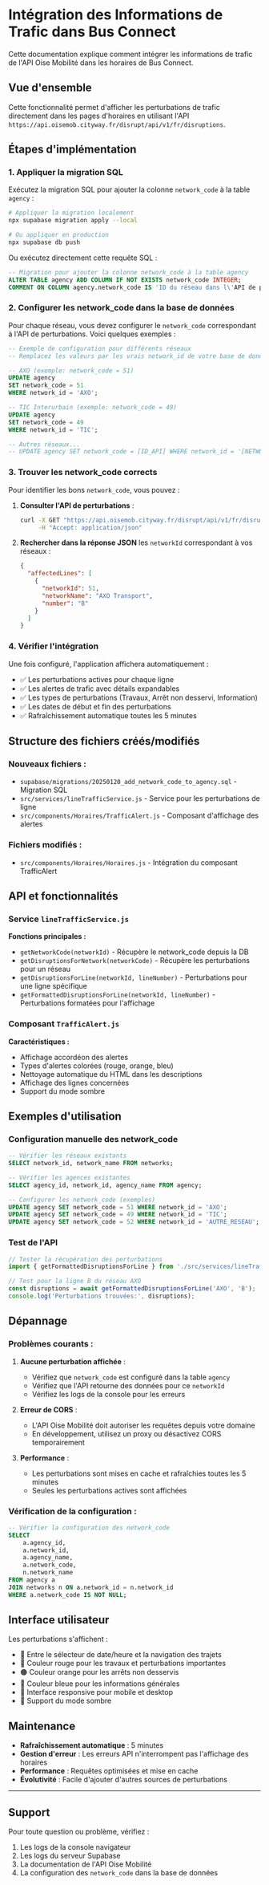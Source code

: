 # Intégration des Informations de Trafic dans Bus Connect

Cette documentation explique comment intégrer les informations de trafic de l'API Oise Mobilité dans les horaires de Bus Connect.

## Vue d'ensemble

Cette fonctionnalité permet d'afficher les perturbations de trafic directement dans les pages d'horaires en utilisant l'API `https://api.oisemob.cityway.fr/disrupt/api/v1/fr/disruptions`.

## Étapes d'implémentation

### 1. Appliquer la migration SQL

Exécutez la migration SQL pour ajouter la colonne `network_code` à la table `agency` :

```bash
# Appliquer la migration localement
npx supabase migration apply --local

# Ou appliquer en production
npx supabase db push
```

Ou exécutez directement cette requête SQL :

```sql
-- Migration pour ajouter la colonne network_code à la table agency
ALTER TABLE agency ADD COLUMN IF NOT EXISTS network_code INTEGER;
COMMENT ON COLUMN agency.network_code IS 'ID du réseau dans l\'API de perturbations Oise Mobilité';
```

### 2. Configurer les network_code dans la base de données

Pour chaque réseau, vous devez configurer le `network_code` correspondant à l'API de perturbations. Voici quelques exemples :

```sql
-- Exemple de configuration pour différents réseaux
-- Remplacez les valeurs par les vrais network_id de votre base de données

-- AXO (exemple: network_code = 51)
UPDATE agency 
SET network_code = 51 
WHERE network_id = 'AXO';

-- TIC Interurbain (exemple: network_code = 49)
UPDATE agency 
SET network_code = 49 
WHERE network_id = 'TIC';

-- Autres réseaux...
-- UPDATE agency SET network_code = [ID_API] WHERE network_id = '[NETWORK_ID]';
```

### 3. Trouver les network_code corrects

Pour identifier les bons `network_code`, vous pouvez :

1. **Consulter l'API de perturbations** :
   ```bash
   curl -X GET "https://api.oisemob.cityway.fr/disrupt/api/v1/fr/disruptions" \
        -H "Accept: application/json"
   ```

2. **Rechercher dans la réponse JSON** les `networkId` correspondant à vos réseaux :
   ```json
   {
     "affectedLines": [
       {
         "networkId": 51,
         "networkName": "AXO Transport",
         "number": "B"
       }
     ]
   }
   ```

### 4. Vérifier l'intégration

Une fois configuré, l'application affichera automatiquement :

- ✅ Les perturbations actives pour chaque ligne
- ✅ Les alertes de trafic avec détails expandables
- ✅ Les types de perturbations (Travaux, Arrêt non desservi, Information)
- ✅ Les dates de début et fin des perturbations
- ✅ Rafraîchissement automatique toutes les 5 minutes

## Structure des fichiers créés/modifiés

### Nouveaux fichiers :
- `supabase/migrations/20250120_add_network_code_to_agency.sql` - Migration SQL
- `src/services/lineTrafficService.js` - Service pour les perturbations de ligne
- `src/components/Horaires/TrafficAlert.js` - Composant d'affichage des alertes

### Fichiers modifiés :
- `src/components/Horaires/Horaires.js` - Intégration du composant TrafficAlert

## API et fonctionnalités

### Service `lineTrafficService.js`

**Fonctions principales :**
- `getNetworkCode(networkId)` - Récupère le network_code depuis la DB
- `getDisruptionsForNetwork(networkCode)` - Récupère les perturbations pour un réseau
- `getDisruptionsForLine(networkId, lineNumber)` - Perturbations pour une ligne spécifique
- `getFormattedDisruptionsForLine(networkId, lineNumber)` - Perturbations formatées pour l'affichage

### Composant `TrafficAlert.js`

**Caractéristiques :**
- Affichage accordéon des alertes
- Types d'alertes colorées (rouge, orange, bleu)
- Nettoyage automatique du HTML dans les descriptions
- Affichage des lignes concernées
- Support du mode sombre

## Exemples d'utilisation

### Configuration manuelle des network_code

```sql
-- Vérifier les réseaux existants
SELECT network_id, network_name FROM networks;

-- Vérifier les agences existantes
SELECT agency_id, network_id, agency_name FROM agency;

-- Configurer les network_code (exemples)
UPDATE agency SET network_code = 51 WHERE network_id = 'AXO';
UPDATE agency SET network_code = 49 WHERE network_id = 'TIC';
UPDATE agency SET network_code = 52 WHERE network_id = 'AUTRE_RESEAU';
```

### Test de l'API

```javascript
// Tester la récupération des perturbations
import { getFormattedDisruptionsForLine } from './src/services/lineTrafficService';

// Test pour la ligne B du réseau AXO
const disruptions = await getFormattedDisruptionsForLine('AXO', 'B');
console.log('Perturbations trouvées:', disruptions);
```

## Dépannage

### Problèmes courants :

1. **Aucune perturbation affichée** :
   - Vérifiez que `network_code` est configuré dans la table `agency`
   - Vérifiez que l'API retourne des données pour ce `networkId`
   - Vérifiez les logs de la console pour les erreurs

2. **Erreur de CORS** :
   - L'API Oise Mobilité doit autoriser les requêtes depuis votre domaine
   - En développement, utilisez un proxy ou désactivez CORS temporairement

3. **Performance** :
   - Les perturbations sont mises en cache et rafraîchies toutes les 5 minutes
   - Seules les perturbations actives sont affichées

### Vérification de la configuration :

```sql
-- Vérifier la configuration des network_code
SELECT 
    a.agency_id,
    a.network_id,
    a.agency_name,
    a.network_code,
    n.network_name
FROM agency a
JOIN networks n ON a.network_id = n.network_id
WHERE a.network_code IS NOT NULL;
```

## Interface utilisateur

Les perturbations s'affichent :
- 📍 Entre le sélecteur de date/heure et la navigation des trajets
- 🔴 Couleur rouge pour les travaux et perturbations importantes
- 🟠 Couleur orange pour les arrêts non desservis
- 🔵 Couleur bleue pour les informations générales
- 📱 Interface responsive pour mobile et desktop
- 🌙 Support du mode sombre

## Maintenance

- **Rafraîchissement automatique** : 5 minutes
- **Gestion d'erreur** : Les erreurs API n'interrompent pas l'affichage des horaires
- **Performance** : Requêtes optimisées et mise en cache
- **Évolutivité** : Facile d'ajouter d'autres sources de perturbations

---

## Support

Pour toute question ou problème, vérifiez :
1. Les logs de la console navigateur
2. Les logs du serveur Supabase
3. La documentation de l'API Oise Mobilité
4. La configuration des `network_code` dans la base de données 